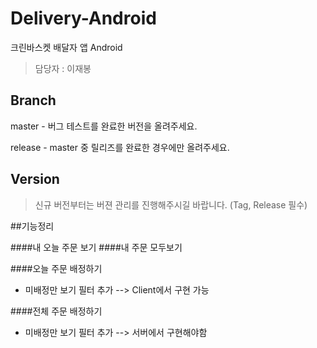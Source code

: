 # Delivery-Android
크린바스켓 배달자 앱 Android


> 담당자 : 이재봉

## Branch

master -  버그 테스트를 완료한 버전을 올려주세요. 

release - master 중 릴리즈를 완료한 경우에만 올려주세요.

## Version

> 신규 버전부터는 버젼 관리를 진행해주시길 바랍니다. (Tag, Release 필수)

##기능정리 

####내 오늘 주문 보기 
####내 주문 모두보기 

####오늘 주문 배정하기 
 + 미배정만 보기 필터 추가  --> Client에서 구현 가능 

####전체 주문 배정하기 
 + 미배정만 보기 필터 추가  --> 서버에서 구현해야함 
